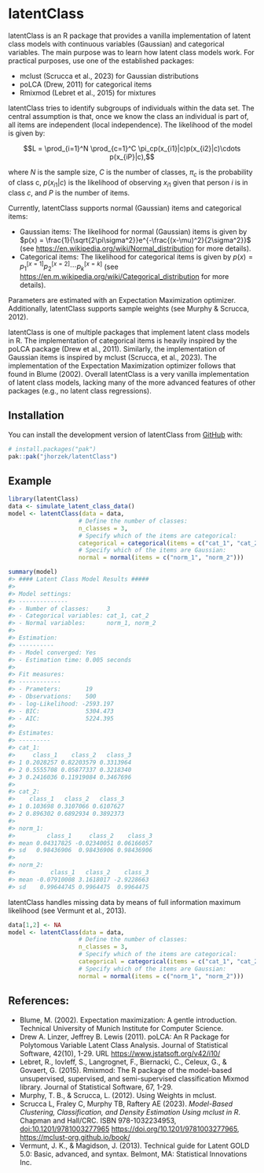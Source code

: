 
<!-- README.md is generated from README.Rmd. Please edit that file -->

# latentClass

<!-- badges: start -->

<!-- badges: end -->

latentClass is an R package that provides a vanilla implementation of
latent class models with continuous variables (Gaussian) and categorical
variables. The main purpose was to learn how latent class models work.
For practical purposes, use one of the established packages:

- mclust (Scrucca et al., 2023) for Gaussian distributions
- poLCA (Drew, 2011) for categorical items
- Rmixmod (Lebret et al., 2015) for mixtures

latentClass tries to identify subgroups of individuals within the data
set. The central assumption is that, once we know the class an
individual is part of, all items are independent (local independence).
The likelihood of the model is given by:

$$L = \prod_{i=1}^N \prod_{c=1}^C \pi_cp(x_{i1}|c)p(x_{i2}|c)\cdots p(x_{iP}|c),$$

where $N$ is the sample size, $C$ is the number of classes, $\pi_c$ is
the probability of class c, $p(x_{i1}|c)$ is the likelihood of observing
$x_{i1}$ given that person $i$ is in class $c$, and $P$ is the number of
items.

Currently, latentClass supports normal (Gaussian) items and categorical
items:

- Gaussian items: The likelihood for normal (Gaussian) items is given by
  $p(x) = \frac{1}{\sqrt{2\pi\sigma^2}}e^{-\frac{(x-\mu)^2}{2\sigma^2}}$
  (see <https://en.wikipedia.org/wiki/Normal_distribution> for more
  details).
- Categorical items: The likelihood for categorical items is given by
  $p(x) = p_1^{[x=1]}p_2^{[x=2]}\cdots p_k^{[x=k]}$ (see
  <https://en.m.wikipedia.org/wiki/Categorical_distribution> for more
  details).

Parameters are estimated with an Expectation Maximization optimizer.
Additionally, latentClass supports sample weights (see Murphy & Scrucca,
2012).

latentClass is one of multiple packages that implement latent class
models in R. The implementation of categorical items is heavily inspired
by the poLCA package (Drew et al., 2011). Similarly, the implementation
of Gaussian items is inspired by mclust (Scrucca, et al., 2023). The
implementation of the Expectation Maximization optimizer follows that
found in Blume (2002). Overall latentClass is a very vanilla
implementation of latent class models, lacking many of the more advanced
features of other packages (e.g., no latent class regressions).

## Installation

You can install the development version of latentClass from
[GitHub](https://github.com/) with:

``` r
# install.packages("pak")
pak::pak("jhorzek/latentClass")
```

## Example

``` r
library(latentClass)
data <- simulate_latent_class_data()
model <- latentClass(data = data,
                    # Define the number of classes:
                    n_classes = 3,
                    # Specify which of the items are categorical:
                    categorical = categorical(items = c("cat_1", "cat_2")),
                    # Specify which of the items are Gaussian:
                    normal = normal(items = c("norm_1", "norm_2")))

summary(model)
#> #### Latent Class Model Results #####
#> 
#> Model settings:
#> -------------- 
#> - Number of classes:     3
#> - Categorical variables: cat_1, cat_2
#> - Normal variables:      norm_1, norm_2
#> 
#> Estimation:
#> ---------- 
#> - Model converged: Yes 
#> - Estimation time: 0.005 seconds 
#> 
#> Fit measures:
#> ------------ 
#> - Prameters:       19
#> - Observations:    500
#> - log-Likelihood: -2593.197
#> - BIC:             5304.473
#> - AIC:             5224.395
#> 
#> Estimates:
#> --------- 
#> cat_1:
#>     class_1    class_2   class_3
#> 1 0.2028257 0.82203579 0.3313964
#> 2 0.5555708 0.05877337 0.3218340
#> 3 0.2416036 0.11919084 0.3467696
#> 
#> cat_2:
#>    class_1   class_2   class_3
#> 1 0.103698 0.3107066 0.6107627
#> 2 0.896302 0.6892934 0.3892373
#> 
#> norm_1:
#>         class_1     class_2    class_3
#> mean 0.04317825 -0.02340051 0.06166057
#> sd   0.98436906  0.98436906 0.98436906
#> 
#> norm_2:
#>          class_1   class_2    class_3
#> mean -0.07910008 3.1618017 -2.9228663
#> sd    0.99644745 0.9964475  0.9964475
```

latentClass handles missing data by means of full information maximum
likelihood (see Vermunt et al., 2013).

``` r
data[1,2] <- NA
model <- latentClass(data = data,
                    # Define the number of classes:
                    n_classes = 3,
                    # Specify which of the items are categorical:
                    categorical = categorical(items = c("cat_1", "cat_2")),
                    # Specify which of the items are Gaussian:
                    normal = normal(items = c("norm_1", "norm_2")))
```

## References:

- Blume, M. (2002). Expectation maximization: A gentle introduction.
  Technical University of Munich Institute for Computer Science.
- Drew A. Linzer, Jeffrey B. Lewis (2011). poLCA: An R Package for
  Polytomous Variable Latent Class Analysis. Journal of Statistical
  Software, 42(10), 1-29. URL <https://www.jstatsoft.org/v42/i10/>
- Lebret, R., Iovleff, S., Langrognet, F., Biernacki, C., Celeux, G., &
  Govaert, G. (2015). Rmixmod: The R package of the model-based
  unsupervised, supervised, and semi-supervised classification Mixmod
  library. Journal of Statistical Software, 67, 1-29.
- Murphy, T. B., & Scrucca, L. (2012). Using Weights in mclust.
- Scrucca L, Fraley C, Murphy TB, Raftery AE (2023). *Model-Based
  Clustering, Classification, and Density Estimation Using mclust in R*.
  Chapman and Hall/CRC. ISBN 978-1032234953, <doi:10.1201/9781003277965>
  <https://doi.org/10.1201/9781003277965>,
  <https://mclust-org.github.io/book/>
- Vermunt, J. K., & Magidson, J. (2013). Technical guide for Latent GOLD
  5.0: Basic, advanced, and syntax. Belmont, MA: Statistical Innovations
  Inc.
